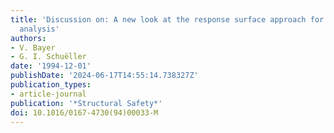 ```yaml
---
title: 'Discussion on: A new look at the response surface approach for reliability
  analysis'
authors:
- V. Bayer
- G. I. Schuëller
date: '1994-12-01'
publishDate: '2024-06-17T14:55:14.738327Z'
publication_types:
- article-journal
publication: '*Structural Safety*'
doi: 10.1016/0167-4730(94)00033-M
---
```

